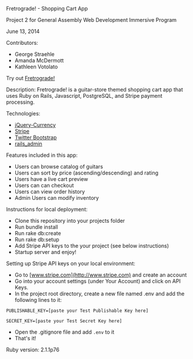 Fretrograde! - Shopping Cart App

Project 2 for General Assembly Web Development Immersive Program

June 13, 2014

Contributors:
- George Straehle
- Amanda McDermott
- Kathleen Votolato


Try out [Fretrograde!](http://serene-shore-9429.herokuapp.com/)

Description: Fretrograde! is a guitar-store themed shopping cart app that uses Ruby on Rails, Javascript, PostgreSQL, and Stripe payment processing.

Technologies:
- [jQuery-Currency](https://github.com/gilbitron/jQuery-Currency)
- [Stripe](https://github.com/stripe/stripe-ruby)
- [Twitter Bootstrap](http://getbootstrap.com/)
- [rails_admin](https://github.com/sferik/rails_admin)


Features included in this app:
- Users can browse catalog of guitars
- Users can sort by price (ascending/descending) and rating
- Users have a live cart preview
- Users can can checkout
- Users can view order history
- Admin Users can modify inventory


Instructions for local deployment:
- Clone this repository into your projects folder
- Run bundle install
- Run rake db:create
- Run rake db:setup
- Add Stripe API keys to the your project (see below instructions)
- Startup server and enjoy!

Setting up Stripe API keys on your local environment:
- Go to [www.stripe.com](http://www.stripe.com) and create an account
- Go into your account settings (under Your Account) and click on API Keys.
- In the project root directory, create a new file named .env and add the following lines to it:

`PUBLISHABLE_KEY=[paste your Test Publishable Key here]`

`SECRET_KEY=[paste your Test Secret Key here]`

- Open the .gitignore file and add `.env` to it
- That's it!

Ruby version: 2.1.1p76

